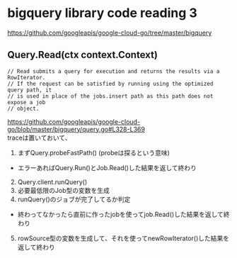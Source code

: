 # bigquery library code reading 3

https://github.com/googleapis/google-cloud-go/tree/master/bigquery

## Query.Read(ctx context.Context)
```
// Read submits a query for execution and returns the results via a RowIterator.
// If the request can be satisfied by running using the optimized query path, it
// is used in place of the jobs.insert path as this path does not expose a job
// object.
```
https://github.com/googleapis/google-cloud-go/blob/master/bigquery/query.go#L328-L369  
traceは置いておいて、  
1. まずQuery.probeFastPath() (probeは探るという意味)
  - エラーあればQuery.Run()とJob.Read()した結果を返して終わり
2. Query.client.runQuery()
3. 必要最低限のJob型の変数を生成
4. runQuery()のジョブが完了してるか判定
  - 終わってなかったら直前に作ったjobを使ってjob.Read()した結果を返して終わり
5. rowSource型の変数を生成して、それを使ってnewRowIterator()した結果を返して終わり
